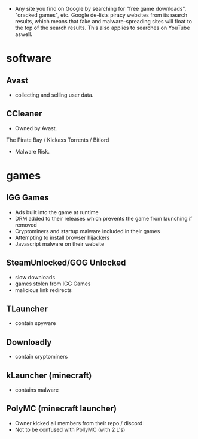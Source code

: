 - Any site you find on Google by searching for "free game downloads", "cracked games", etc. Google de-lists piracy websites from its search results, which means that fake and malware-spreading sites will float to the top of the search results. This also applies to searches on YouTube aswell.


# software
## Avast 
- collecting and selling user data.

## CCleaner 
- Owned by Avast.

The Pirate Bay / Kickass Torrents / Bitlord 
 - Malware Risk.

# games
## IGG Games
- Ads built into the game at runtime
- DRM added to their releases which prevents the game from launching if removed
- Cryptominers and startup malware included in their games
- Attempting to install browser hijackers
- Javascript malware on their website

## SteamUnlocked/GOG Unlocked
- slow downloads
- games stolen from IGG Games
- malicious link redirects

## TLauncher 
- contain spyware

## Downloadly
- contain cryptominers

## kLauncher (minecraft)
- contains malware

## PolyMC (minecraft launcher) 
- Owner kicked all members from their repo / discord
- Not to be confused with PollyMC (with 2 L's)

